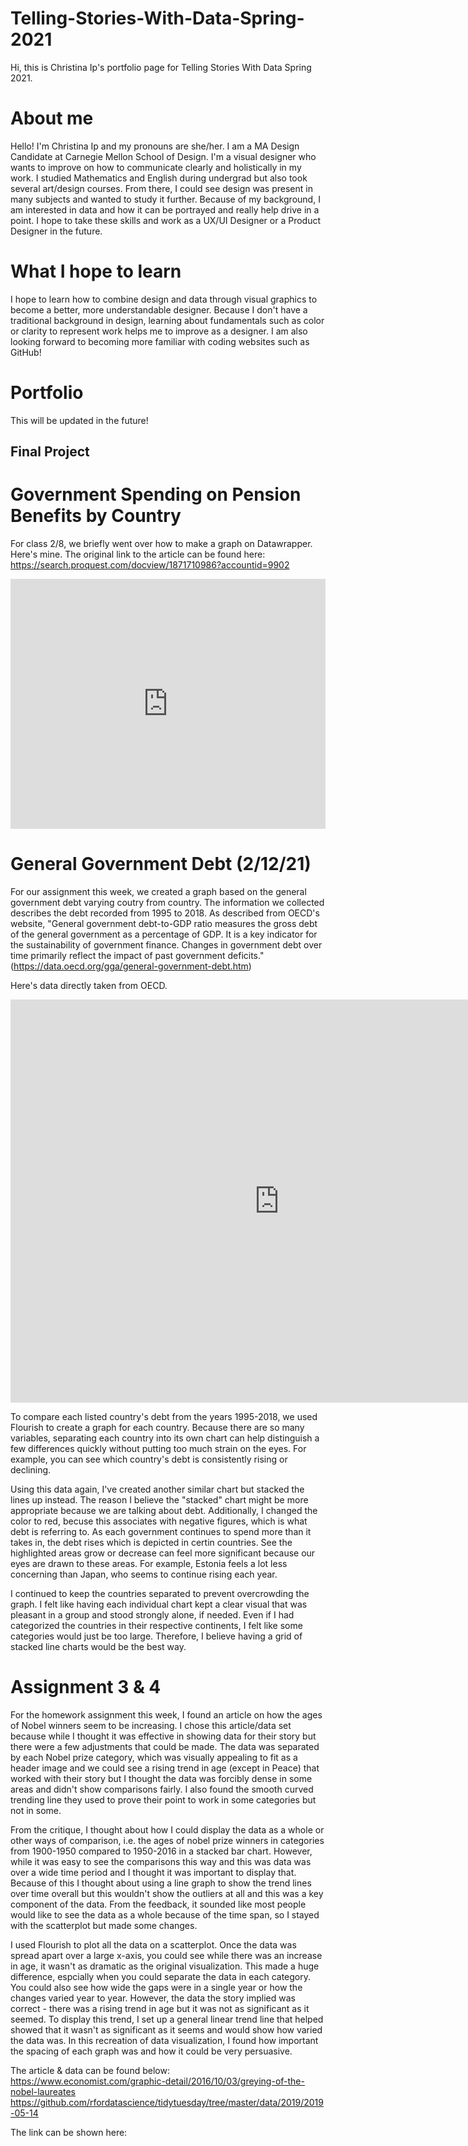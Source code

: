 # Telling-Stories-With-Data-Spring-2021
Hi, this is Christina Ip's portfolio page for Telling Stories With Data Spring 2021.

# About me
Hello! I'm Christina Ip and my pronouns are she/her. I am a MA Design Candidate at Carnegie Mellon School of Design. I'm a visual designer who wants to improve on how to communicate clearly and holistically in my work. I studied Mathematics and English during undergrad but also took several art/design courses. From there, I could see design was present in many subjects and wanted to study it further. Because of my background, I am interested in data and how it can be portrayed and really help drive in a point. I hope to take these skills and work as a UX/UI Designer or a Product Designer in the future.

# What I hope to learn
I hope to learn how to combine design and data through visual graphics to become a better, more understandable designer. Because I don't have a traditional background in design, learning about fundamentals such as color or clarity to represent work helps me to improve as a designer. I am also looking forward to becoming more familiar with coding websites such as GitHub!

# Portfolio 
This will be updated in the future!

## Final Project

# Government Spending on Pension Benefits by Country
For class 2/8, we briefly went over how to make a graph on Datawrapper. Here's mine. 
The original link to the article can be found here: https://search.proquest.com/docview/1871710986?accountid=9902

<iframe title="Government Spending on Pension Benefits by Country" aria-label="chart" id="datawrapper-chart-cYQLR" src="https://datawrapper.dwcdn.net/cYQLR/1/" scrolling="no" frameborder="0" style="width: 0; min-width: 100% !important; border: none;" height="400"></iframe><script type="text/javascript">!function(){"use strict";window.addEventListener("message",(function(a){if(void 0!==a.data["datawrapper-height"])for(var e in a.data["datawrapper-height"]){var t=document.getElementById("datawrapper-chart-"+e)||document.querySelector("iframe[src*='"+e+"']");t&&(t.style.height=a.data["datawrapper-height"][e]+"px")}}))}();
 

# King County Cumulative Case Counts (Feb 28 - April 12th)
For class 2/10, we went over how to make a graph on Flourish. The original data can be found here:
https://kingcounty.gov/depts/health/covid-19/data/daily-summary.aspx
 
<div class="flourish-embed flourish-chart" data-src="visualisation/5255849"><script src="https://public.flourish.studio/resources/embed.js"></script></div>

# General Government Debt (2/12/21) 
For our assignment this week, we created a graph based on the general government debt varying coutry from country. The information we collected describes the debt recorded from 1995 to 2018. As described from OECD's website, "General government debt-to-GDP ratio measures the gross debt of the general government as a percentage of GDP. It is a key indicator for the sustainability of government finance. Changes in government debt over time primarily reflect the impact of past government deficits." (https://data.oecd.org/gga/general-government-debt.htm) 

Here's data directly taken from OECD.

<iframe src="https://data.oecd.org/chart/6gJK" width="860" height="645" style="border: 0" mozallowfullscreen="true" webkitallowfullscreen="true" allowfullscreen="true"><a href="https://data.oecd.org/chart/6gJK" target="_blank">OECD Chart: General government debt, Total, % of GDP, Annual, 1995 – 2018</a></iframe>

To compare each listed country's debt from the years 1995-2018, we used Flourish to create a graph for each country. Because there are so many variables, separating each country into its own chart can help distinguish a few differences quickly without putting too much strain on the eyes. For example, you can see which country's debt is consistently rising or declining.

<div class="flourish-embed flourish-chart" data-src="visualisation/5283046"><script src="https://public.flourish.studio/resources/embed.js"></script></div>

Using this data again, I've created another similar chart but stacked the lines up instead. The reason I believe the "stacked" chart might be more appropriate because we are talking about debt. Additionally, I changed the color to red, becuse this associates with negative figures, which is what debt is referring to. As each government continues to spend more than it takes in, the debt rises which is depicted in certin countries. See the highlighted areas grow or decrease can feel more significant because our eyes are drawn to these areas. For example, Estonia feels a lot less concerning than Japan, who seems to continue rising each year. 
 
I continued to keep the countries separated to prevent overcrowding the graph. I felt like having each individual chart kept a clear visual that was pleasant in a group and stood strongly alone, if needed. Even if I had categorized the countries in their respective continents, I felt like some categories would just be too large. Therefore, I believe having a grid of stacked line charts would be the best way.
 
<div class="flourish-embed flourish-chart" data-src="visualisation/5283710"><script src="https://public.flourish.studio/resources/embed.js"></script></div>

# Assignment 3 & 4

For the homework assignment this week, I found an article on how the ages of Nobel winners seem to be increasing. I chose this article/data set because while I thought it was effective in showing data for their story but there were a few adjustments that could be made. The data was separated by each Nobel prize category, which was visually appealing to fit as a header image and we could see a rising trend in age (except in Peace) that worked with their story but I thought the data was forcibly dense in some areas and didn't show comparisons fairly. I also found the smooth curved trending line they used to prove their point to work in some categories but not in some.

From the critique, I thought about how I could display the data as a whole or other ways of comparison, i.e. the ages of nobel prize winners in categories from 1900-1950 compared to 1950-2016 in a stacked bar chart. However, while it was easy to see the comparisons this way and this was data was over a wide time period and I thought it was important to display that. Because of this I thought about using a line graph to show the trend lines over time overall but this wouldn't show the outliers at all and this was a key component of the data. From the feedback, it sounded like most people would like to see the data as a whole because of the time span, so I stayed with the scatterplot but made some changes.

I used Flourish to plot all the data on a scatterplot. Once the data was spread apart over a large x-axis, you could see while there was an increase in age, it wasn't as dramatic as the original visualization. This made a huge difference, espcially when you could separate the data in each category. You could also see how wide the gaps were in a single year or how the changes varied year to year. However, the data the story implied was correct - there was a rising trend in age but it was not as significant as it seemed. To display this trend, I set up a general linear trend line that helped showed that it wasn't as significant as it seems and would show how varied the data was. In this recreation of data visualization, I found how important the spacing of each graph was and how it could be very persuasive. 

The article & data can be found below:
https://www.economist.com/graphic-detail/2016/10/03/greying-of-the-nobel-laureates
https://github.com/rfordatascience/tidytuesday/tree/master/data/2019/2019-05-14


The link can be shown here: 
<div class="flourish-embed flourish-scatter" data-src="visualisation/5352465"><script src="https://public.flourish.studio/resources/embed.js"></script></div>
